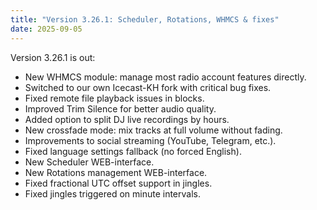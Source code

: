```yaml
---
title: "Version 3.26.1: Scheduler, Rotations, WHMCS & fixes"
date: 2025-09-05
---
```


Version 3.26.1 is out:
- New WHMCS module: manage most radio account features directly.
- Switched to our own Icecast-KH fork with critical bug fixes.
- Fixed remote file playback issues in blocks.
- Improved Trim Silence for better audio quality.
- Added option to split DJ live recordings by hours.
- New crossfade mode: mix tracks at full volume without fading.
- Improvements to social streaming (YouTube, Telegram, etc.).
- Fixed language settings fallback (no forced English).
- New Scheduler WEB-interface.
- New Rotations management WEB-interface.
- Fixed fractional UTC offset support in jingles.
- Fixed jingles triggered on minute intervals.

